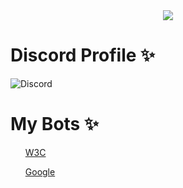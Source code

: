 <center>
  <img src = "https://capsule-render.vercel.app/api?type=waving&color=gradient&height=200&section=header&text=OmBodkhe&fontSize=80&fontAlignY=35&animation=twinkling&fontColor=gradient"></img>
</center>

# Discord Profile ✨
![Discord](https://discord.c99.nl/widget/theme-2/853184935384711178.png)

# My Bots ✨ 
<ul>
<p><a href="https://www.w3.org/">W3C</a></p>
<p><a href="https://www.google.com/">Google</a></p>
    </ul>
